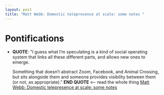 ```yaml
---
layout: post
title: "Matt Webb: Domestic telepresence at scale: some notes "
---
```


# Pontifications

* **QUOTE**: "I guess what I’m speculating is a kind of social operating system that links all these different  parts, and allows new ones to emerge.

  Something that doesn’t  abstract Zoom, Facebook, and Animal Crossing, but sits alongside them  and someone provides visibility between them (or not, as appropriate)." **END QUOTE** <-- read the whole thing [Matt Webb: Domestic telepresence at scale: some notes](http://interconnected.org/home/2020/04/27/dtos) 

